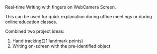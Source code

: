 Real-time Writing with fingers on WebCamera Screen.

This can be used for quick explanation during office meetings or during online education classes.

Combined two project ideas:
1. Hand tracking(21 landmark points)
2. Writing on-screen with the pre-identified object
